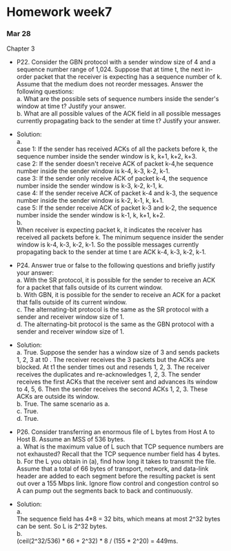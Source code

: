 # Homework week7  
### Mar 28  

Chapter 3  
- P22. Consider the GBN protocol with a sender window size of 4 and a sequence number range of 1,024. Suppose that at time t, the next in-order packet that the receiver is expecting has a sequence number of k. Assume that the medium does not reorder messages. Answer the following questions:  
a. What are the possible sets of sequence numbers inside the sender's
window at time t? Justify your answer.  
b. What are all possible values of the ACK field in all possible messages currently propagating back to the sender at time t? Justify your answer.  

- Solution:  
a.  
case 1: If the sender has received ACKs of all the packets before k, the sequence number inside the sender window is k, k+1, k+2, k+3.  
case 2: If the sender doesn't receive ACK of packet k-4,he sequence number inside the sender window is k-4, k-3, k-2, k-1.  
case 3: If the sender only receive ACK of packet k-4, the sequence number inside the sender window is k-3, k-2, k-1, k.  
case 4: If the sender receive ACK of packet k-4 and k-3, the sequence number inside the sender window is k-2, k-1, k, k+1.  
case 5: If the sender receive ACK of packet k-3 and k-2, the sequence number inside the sender window is k-1, k, k+1, k+2.  
b.  
When receiver is expecting packet k, it indicates the receiver has received all packets before k. The minimum sequence insider the sender window is k-4, k-3, k-2, k-1. So the possible messages currently propagating back to the sender at time t are ACK k-4, k-3, k-2, k-1.  

- P24. Answer true or false to the following questions and briefly justify your answer:  
a. With the SR protocol, it is possible for the sender to receive an ACK for a packet that falls outside of its current window.  
b. With GBN, it is possible for the sender to receive an ACK for a packet
that falls outside of its current window.  
c. The alternating-bit protocol is the same as the SR protocol with a sender
and receiver window size of 1.  
d. The alternating-bit protocol is the same as the GBN protocol with a sender and receiver window size of 1.  

- Solution:  
a. True. Suppose the sender has a window size of 3 and sends packets 1, 2, 3 at t0 . The receiver receives the 3 packets but the ACKs are blocked. At t1 the sender times out and resends 1, 2, 3. The receiver receives the duplicates and re-acknowledges 1, 2, 3. The sender receives the first ACKs that the receiver sent and advances its window to 4, 5, 6. Then the sender receives the second ACKs 1, 2, 3. These ACKs are outside its window.  
b. True. The same scenario as a.  
c. True.  
d. True.  



- P26. Consider transferring an enormous file of L bytes from Host A to Host B. Assume an MSS of 536 bytes.  
a. What is the maximum value of L such that TCP sequence numbers are not
exhausted? Recall that the TCP sequence number field has 4 bytes.  
b. For the L you obtain in (a), find how long it takes to transmit the file.
Assume that a total of 66 bytes of transport, network, and data-link header
are added to each segment before the resulting packet is sent out over a
155 Mbps link. Ignore flow control and congestion control so A can pump
out the segments back to back and continuously.  

- Solution:  
a.  
The sequence field has 4*8 = 32 bits, which means at most 2^32 bytes can be sent. So L is 2^32 bytes.  
b.  
(ceil(2^32/536) * 66 + 2^32) * 8 / (155 * 2^20) = 449ms.

